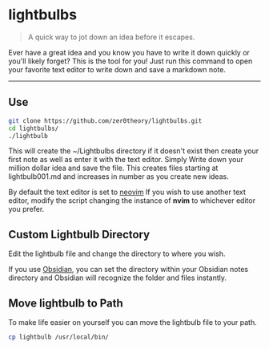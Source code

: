 # lightbulbs

> A quick way to jot down an idea before it escapes.

Ever have a great idea and you know you have to write it down quickly or you'll likely forget? This is the tool for you!
Just run this command to open your favorite text editor to write down and save a markdown note. 

---

## Use

```sh
git clone https://github.com/zer0theory/lightbulbs.git
cd lightbulbs/
./lightbulb
```
This will create the ~/Lightbulbs directory if it doesn't exist then create your first note as well as enter it with the text editor. Simply Write down your million dollar idea and save the file. This creates files starting at lightbulb001.md and increases in number as you create new ideas.

By default the text editor is set to [neovim](https://neovim.io/) If you wish to use another text editor, modify the script changing the instance of **nvim** to whichever editor you prefer.


## Custom Lightbulb Directory

Edit the lightbulb file and change the directory to where you wish.

If you use [Obsidian](https://obsidian.md), you can set the directory within your Obsidian notes directory and Obsidian will recognize the folder and files instantly.

## Move lightbulb to Path

To make life easier on yourself you can move the lightbulb file to your path.

```sh
cp lightbulb /usr/local/bin/
```

